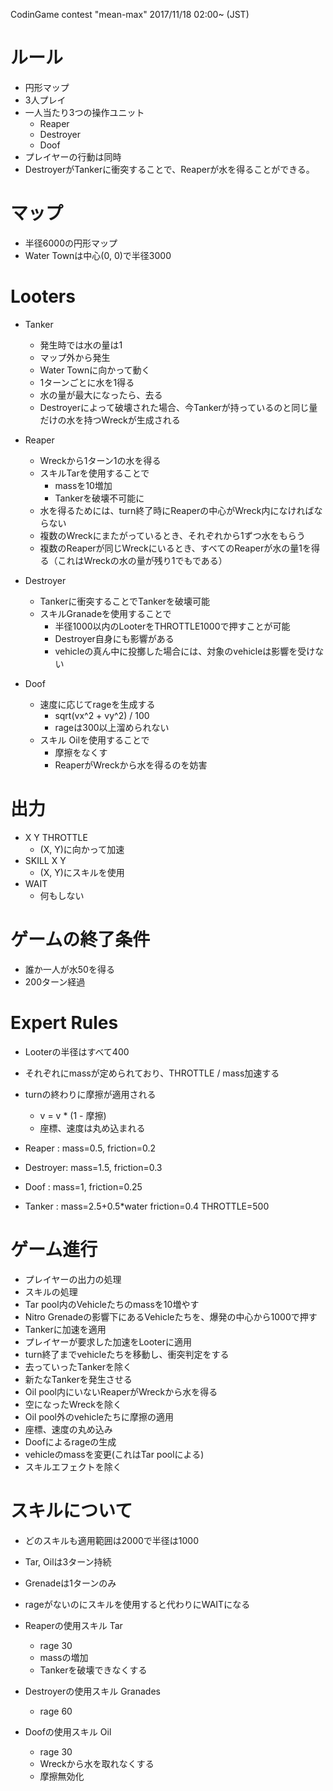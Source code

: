 CodinGame contest "mean-max" 2017/11/18 02:00~ (JST)

# ルール
- 円形マップ
- 3人プレイ
- 一人当たり3つの操作ユニット
    - Reaper
    - Destroyer
    - Doof
- プレイヤーの行動は同時
- DestroyerがTankerに衝突することで、Reaperが水を得ることができる。

# マップ
- 半径6000の円形マップ
- Water Townは中心(0, 0)で半径3000

# Looters
- Tanker
    - 発生時では水の量は1
    - マップ外から発生
    - Water Townに向かって動く
    - 1ターンごとに水を1得る
    - 水の量が最大になったら、去る
    - Destroyerによって破壊された場合、今Tankerが持っているのと同じ量だけの水を持つWreckが生成される
    
- Reaper
    - Wreckから1ターン1の水を得る
    - スキルTarを使用することで
        - massを10増加
        - Tankerを破壊不可能に
    - 水を得るためには、turn終了時にReaperの中心がWreck内になければならない
    - 複数のWreckにまたがっているとき、それぞれから1ずつ水をもらう
    - 複数のReaperが同じWreckにいるとき、すべてのReaperが水の量1を得る（これはWreckの水の量が残り1でもである）
- Destroyer
    - Tankerに衝突することでTankerを破壊可能
    - スキルGranadeを使用することで
        - 半径1000以内のLooterをTHROTTLE1000で押すことが可能
        - Destroyer自身にも影響がある
        - vehicleの真ん中に投擲した場合には、対象のvehicleは影響を受けない
    
- Doof
    - 速度に応じてrageを生成する
        - sqrt(vx^2 + vy^2) / 100
        - rageは300以上溜められない
    - スキル Oilを使用することで
        - 摩擦をなくす
        - ReaperがWreckから水を得るのを妨害
    

# 出力
- X Y THROTTLE
    - (X, Y)に向かって加速
- SKILL X Y
    - (X, Y)にスキルを使用
- WAIT
    - 何もしない

# ゲームの終了条件
- 誰か一人が水50を得る
- 200ターン経過

# Expert Rules
- Looterの半径はすべて400
- それぞれにmassが定められており、THROTTLE / mass加速する
- turnの終わりに摩擦が適用される
    - v = v * (1 - 摩擦)
    - 座標、速度は丸め込まれる

- Reaper   : mass=0.5, friction=0.2
- Destroyer: mass=1.5, friction=0.3
- Doof     : mass=1,   friction=0.25
- Tanker   : mass=2.5+0.5*water friction=0.4 THROTTLE=500

# ゲーム進行
- プレイヤーの出力の処理
- スキルの処理
- Tar pool内のVehicleたちのmassを10増やす
- Nitro Grenadeの影響下にあるVehicleたちを、爆発の中心から1000で押す
- Tankerに加速を適用
- プレイヤーが要求した加速をLooterに適用
- turn終了までvehicleたちを移動し、衝突判定をする
- 去っていったTankerを除く
- 新たなTankerを発生させる
- Oil pool内にいないReaperがWreckから水を得る
- 空になったWreckを除く
- Oil pool外のvehicleたちに摩擦の適用
- 座標、速度の丸め込み
- Doofによるrageの生成
- vehicleのmassを変更(これはTar poolによる)
- スキルエフェクトを除く

# スキルについて
- どのスキルも適用範囲は2000で半径は1000
- Tar, Oilは3ターン持続
- Grenadeは1ターンのみ
- rageがないのにスキルを使用すると代わりにWAITになる

- Reaperの使用スキル Tar
    - rage 30
    - massの増加
    - Tankerを破壊できなくする

- Destroyerの使用スキル Granades
    - rage 60

- Doofの使用スキル Oil
    - rage 30
    - Wreckから水を取れなくする
    - 摩擦無効化
